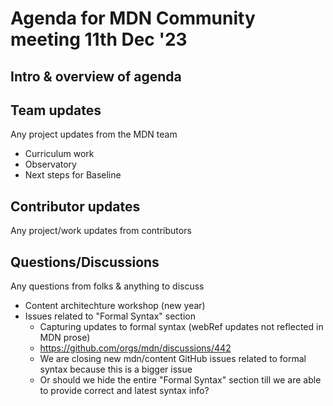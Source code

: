 # Agenda for MDN Community meeting 11th Dec '23

## Intro & overview of agenda

## Team updates

Any project updates from the MDN team

- Curriculum work
- Observatory
- Next steps for Baseline

## Contributor updates

Any project/work updates from contributors

## Questions/Discussions

Any questions from folks & anything to discuss

- Content architechture workshop (new year)
- Issues related to "Formal Syntax" section
  - Capturing updates to formal syntax (webRef updates not reflected in MDN prose)
  - https://github.com/orgs/mdn/discussions/442
  - We are closing new mdn/content GitHub issues related to formal syntax because this is a bigger issue
  - Or should we hide the entire "Formal Syntax" section till we are able to provide correct and latest syntax info?
